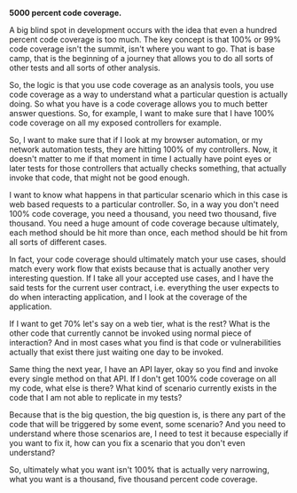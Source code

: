 **5000 percent code coverage.**

A big blind spot in development occurs with the idea that even a hundred percent code coverage is too much. The key concept is that 100% or 99% code coverage isn't the summit, isn't where you want to go. That is base camp, that is the beginning of a journey that allows you to do all sorts of other tests and all sorts of other analysis.

So, the logic is that you use code coverage as an analysis tools, you use code coverage as a way to understand what a particular question is actually doing.
So what you have is a code coverage allows you to much better answer questions. So, for example, I want to make sure that I have 100% code coverage on all my exposed controllers for example.

So, I want to make sure that if I look at my browser automation, or my network automation tests, they are hitting 100% of my controllers. Now, it doesn't matter to me if that moment in time I actually have point eyes or later tests for those controllers that actually checks something, that actually invoke that code, that might not be good enough.

I want to know what happens in that particular scenario which in this case is web based requests to a particular controller. So, in a way you don't need 100% code coverage, you need a thousand, you need two thousand, five thousand. You need a huge amount of code coverage because ultimately, each method should be hit more than once, each method should be hit from all sorts of different cases.

In fact, your code coverage should ultimately match your use cases, should match every work flow that exists because that is actually another very interesting question. If I take all your accepted use cases, and I have the said tests for the current user contract, i.e. everything the user expects to do when interacting application, and I look at the coverage of the application.

If I want to get 70% let's say on a web tier, what is the rest? What is the other code that currently cannot be invoked using normal piece of interaction? And in most cases what you find is that code or vulnerabilities actually that exist there just waiting one day to be invoked.

Same thing the next year, I have an API layer, okay so you find and invoke every single method on that API. If I don't get 100% code coverage on all my code, what else is there? What kind of scenario currently exists in the code that I am not able to replicate in my tests?

Because that is the big question, the big question is, is there any part of the code that will be triggered by some event, some scenario? And you need to understand where those scenarios are, I need to test it because especially if you want to fix it, how can you fix a scenario that you don't even understand?

So, ultimately what you want isn't 100% that is actually very narrowing, what you want is a thousand, five thousand percent code coverage.
